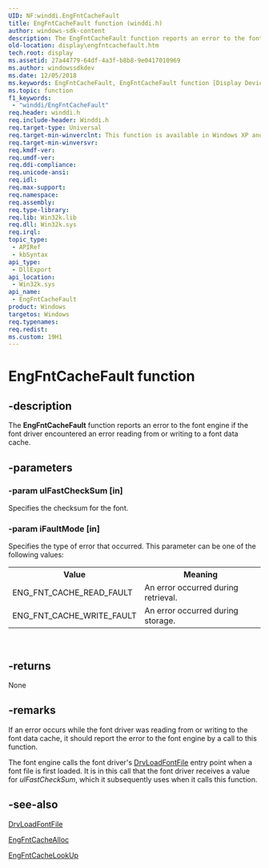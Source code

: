 ```yaml
---
UID: NF:winddi.EngFntCacheFault
title: EngFntCacheFault function (winddi.h)
author: windows-sdk-content
description: The EngFntCacheFault function reports an error to the font engine if the font driver encountered an error reading from or writing to a font data cache.
old-location: display\engfntcachefault.htm
tech.root: display
ms.assetid: 27a44779-64df-4a3f-b8b8-9e0417010969
ms.author: windowssdkdev
ms.date: 12/05/2018
ms.keywords: EngFntCacheFault, EngFntCacheFault function [Display Devices], display.engfntcachefault, gdifncs_f6395707-6ff6-4396-b280-77d4256db07b.xml, winddi/EngFntCacheFault
ms.topic: function
f1_keywords: 
 - "winddi/EngFntCacheFault"
req.header: winddi.h
req.include-header: Winddi.h
req.target-type: Universal
req.target-min-winverclnt: This function is available in Windows XP and later.
req.target-min-winversvr: 
req.kmdf-ver: 
req.umdf-ver: 
req.ddi-compliance: 
req.unicode-ansi: 
req.idl: 
req.max-support: 
req.namespace: 
req.assembly: 
req.type-library: 
req.lib: Win32k.lib
req.dll: Win32k.sys
req.irql: 
topic_type:
 - APIRef
 - kbSyntax
api_type:
 - DllExport
api_location:
 - Win32k.sys
api_name:
 - EngFntCacheFault
product: Windows
targetos: Windows
req.typenames: 
req.redist: 
ms.custom: 19H1
---
```


# EngFntCacheFault function


## -description


The <b>EngFntCacheFault</b> function reports an error to the font engine if the font driver encountered an error reading from or writing to a font data cache.


## -parameters




### -param ulFastCheckSum [in]

Specifies the checksum for the font.


### -param iFaultMode [in]

Specifies the type of error that occurred. This parameter can be one of the following values:

<table>
<tr>
<th>Value</th>
<th>Meaning</th>
</tr>
<tr>
<td>
ENG_FNT_CACHE_READ_FAULT

</td>
<td>
An error occurred during retrieval.

</td>
</tr>
<tr>
<td>
ENG_FNT_CACHE_WRITE_FAULT

</td>
<td>
An error occurred during storage.

</td>
</tr>
</table>
 


## -returns



None




## -remarks



If an error occurs while the font driver was reading from or writing to the font data cache, it should report the error to the font engine by a call to this function.

The font engine calls the font driver's <a href="https://docs.microsoft.com/windows/desktop/api/winddi/nf-winddi-drvloadfontfile">DrvLoadFontFile</a> entry point when a font file is first loaded. It is in this call that the font driver receives a value for <i>ulFastCheckSum</i>, which it subsequently uses when it calls this function.




## -see-also




<a href="https://docs.microsoft.com/windows/desktop/api/winddi/nf-winddi-drvloadfontfile">DrvLoadFontFile</a>



<a href="https://docs.microsoft.com/windows/desktop/api/winddi/nf-winddi-engfntcachealloc">EngFntCacheAlloc</a>



<a href="https://docs.microsoft.com/windows/desktop/api/winddi/nf-winddi-engfntcachelookup">EngFntCacheLookUp</a>
 

 

